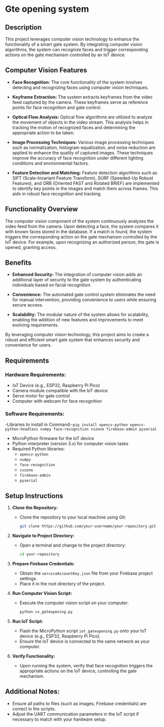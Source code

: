 # Gte opening system 
## Description

This project leverages computer vision technology to enhance the functionality of a smart gate system. By integrating computer vision algorithms, the system can recognize faces and trigger corresponding actions on the gate mechanism controlled by an IoT device.

## Computer Vision Features

- **Face Recognition:** The core functionality of the system involves detecting and recognizing faces using computer vision techniques.

- **Keyframe Extraction:** The system extracts keyframes from the video feed captured by the camera. These keyframes serve as reference points for face recognition and gate control.

- **Optical Flow Analysis:** Optical flow algorithms are utilized to analyze the movement of objects in the video stream. This analysis helps in tracking the motion of recognized faces and determining the appropriate action to be taken.

- **Image Processing Techniques:** Various image processing techniques such as normalization, histogram equalization, and noise reduction are applied to enhance the quality of captured images. These techniques improve the accuracy of face recognition under different lighting conditions and environmental factors.

- **Feature Detection and Matching:** Feature detection algorithms such as SIFT (Scale-Invariant Feature Transform), SURF (Speeded-Up Robust Features), and ORB (Oriented FAST and Rotated BRIEF) are implemented to identify key points in the images and match them across frames. This aids in robust face recognition and tracking.

## Functionality Overview

The computer vision component of the system continuously analyzes the video feed from the camera. Upon detecting a face, the system compares it with known faces stored in the database. If a match is found, the system triggers the corresponding action on the gate mechanism controlled by the IoT device. For example, upon recognizing an authorized person, the gate is opened, granting access.

## Benefits

- **Enhanced Security:** The integration of computer vision adds an additional layer of security to the gate system by authenticating individuals based on facial recognition.

- **Convenience:** The automated gate control system eliminates the need for manual intervention, providing convenience to users while ensuring secure access.

- **Scalability:** The modular nature of the system allows for scalability, enabling the addition of new features and improvements to meet evolving requirements.

By leveraging computer vision technology, this project aims to create a robust and efficient smart gate system that enhances security and convenience for users.


## Requirements

### Hardware Requirements:
- IoT Device (e.g., ESP32, Raspberry Pi Pico)
- Camera module compatible with the IoT device
- Servo motor for gate control
- Computer with webcam for face recognition

### Software Requirements:
-Libraries to install in Command:​
 -`pip install opencv-python opencv-python-headless numpy face-recognition cvzone firebase-admin pyserial`
- MicroPython firmware for the IoT device
- Python interpreter (version 3.x) for computer vision tasks
- Required Python libraries:
  - `opencv-python`
  - `numpy`
  - `face-recognition`
  - `cvzone`
  - `firebase-admin`
  - `pyserial`

## Setup Instructions

1. **Clone the Repository:**
   - Clone the repository to your local machine using Git:
     ```sh
     git clone https://github.com/your-username/your-repository.git
     ```

2. **Navigate to Project Directory:**
   - Open a terminal and change to the project directory:
     ```sh
     cd your-repository
     ```

3. **Prepare Firebase Credentials:**
   - Obtain the `serviceAccountKey.json` file from your Firebase project settings.
   - Place it in the root directory of the project.

4. **Run Computer Vision Script:**
   - Execute the computer vision script on your computer:
     ```sh
     python cv_gateopening.py
     ```

5. **Run IoT Script:**
   - Flash the MicroPython script `iot_gateopening.py` onto your IoT device (e.g., ESP32, Raspberry Pi Pico).
   - Ensure the IoT device is connected to the same network as your computer.

6. **Verify Functionality:**
   - Upon running the system, verify that face recognition triggers the appropriate actions on the IoT device, controlling the gate mechanism.

## Additional Notes:
- Ensure all paths to files (such as images, Firebase credentials) are correct in the scripts.
- Adjust the UART communication parameters in the IoT script if necessary to match with your hardware setup.


